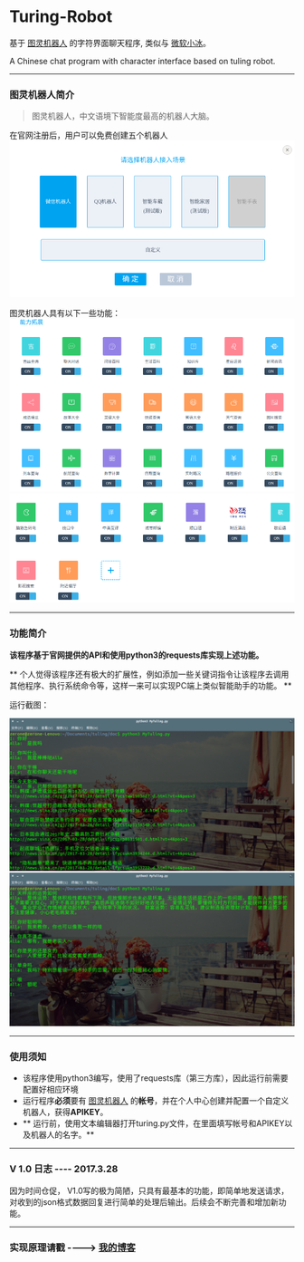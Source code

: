 # Turing-Robot
基于 [图灵机器人](www.tuling123.com) 的字符界面聊天程序, 类似与 [微软小冰](http://baike.baidu.com/link?url=a9-Afrb6iFK3XJehS5RSmYlIbIok4XkRLkHRzKz4bBaqL5R7ypXxebU-YOCQQO-KOCeJX0FtxvsquoOefpbi8qDl_oSwQ8dykBdTyCe0-trhL-1E-NnS4rLkUJsGAXn0)。

A Chinese chat program with character interface based on tuling robot.

---
### 图灵机器人简介

> 图灵机器人，中文语境下智能度最高的机器人大脑。

在官网注册后，用户可以免费创建五个机器人
![](img/create.png)

图灵机器人具有以下一些功能：
![](img/ability1.png)
![](img/ability2.png)

---
### 功能简介

**该程序基于官网提供的API和使用python3的requests库实现上述功能。**

** 个人觉得该程序还有极大的扩展性，例如添加一些关键词指令让该程序去调用其他程序、执行系统命令等，这样一来可以实现PC端上类似智能助手的功能。 **

运行截图：

![](img/chat1.png)
![](img/chat2.png)


---
### 使用须知
+ 该程序使用python3编写，使用了requests库（第三方库），因此运行前需要配置好相应环境
+ 运行程序**必须**要有  [图灵机器人](www.tuling123.com) 的**帐号**，并在个人中心创建并配置一个自定义机器人，获得**APIKEY**。
+ ** 运行前，使用文本编辑器打开turing.py文件，在里面填写帐号和APIKEY以及机器人的名字。**


---
### V 1.0 日志       ---- 2017.3.28

因为时间仓促， V1.0写的极为简陋，只具有最基本的功能，即简单地发送请求，对收到的json格式数据回复进行简单的处理后输出。后续会不断完善和增加新功能。


---
### 实现原理请戳 ----> [我的博客](fgksgf.me)

